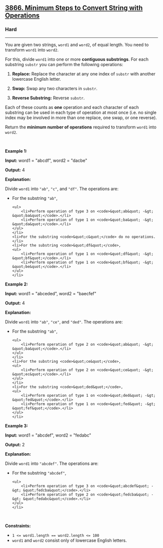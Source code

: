 <h2><a href="https://leetcode.com/problems/minimum-steps-to-convert-string-with-operations/solutions/6822712/100-beat-2d-dp-recursion-memo-dp-greedy-o-n-3/">3866. Minimum Steps to Convert String with Operations</a></h2><h3>Hard</h3><hr><p>You are given two strings, <code>word1</code> and <code>word2</code>, of equal length. You need to transform <code>word1</code> into <code>word2</code>.</p>

<p>For this, divide <code>word1</code> into one or more <strong>contiguous <span data-keyword="substring-nonempty">substrings</span></strong>. For each substring <code>substr</code> you can perform the following operations:</p>

<ol>
	<li>
	<p><strong>Replace:</strong> Replace the character at any one index of <code>substr</code> with another lowercase English letter.</p>
	</li>
	<li>
	<p><strong>Swap:</strong> Swap any two characters in <code>substr</code>.</p>
	</li>
	<li>
	<p><strong>Reverse Substring:</strong> Reverse <code>substr</code>.</p>
	</li>
</ol>

<p>Each of these counts as <strong>one</strong> operation and each character of each substring can be used in each type of operation at most once (i.e. no single index may be involved in more than one replace, one swap, or one reverse).</p>

<p>Return the <strong>minimum number of operations</strong> required to transform <code>word1</code> into <code>word2</code>.</p>

<p>&nbsp;</p>
<p><strong class="example">Example 1:</strong></p>

<div class="example-block">
<p><strong>Input:</strong> <span class="example-io">word1 = &quot;abcdf&quot;, word2 = &quot;dacbe&quot;</span></p>

<p><strong>Output:</strong> <span class="example-io">4</span></p>

<p><strong>Explanation:</strong></p>

<p>Divide <code>word1</code> into <code>&quot;ab&quot;</code>, <code>&quot;c&quot;</code>, and <code>&quot;df&quot;</code>. The operations are:</p>

<ul>
	<li>For the substring <code>&quot;ab&quot;</code>,

	<ul>
		<li>Perform operation of type 3 on <code>&quot;ab&quot; -&gt; &quot;ba&quot;</code>.</li>
		<li>Perform operation of type 1 on <code>&quot;ba&quot; -&gt; &quot;da&quot;</code>.</li>
	</ul>
	</li>
	<li>For the substring <code>&quot;c&quot;</code> do no operations.</li>
	<li>For the substring <code>&quot;df&quot;</code>,
	<ul>
		<li>Perform operation of type 1 on <code>&quot;df&quot; -&gt; &quot;bf&quot;</code>.</li>
		<li>Perform operation of type 1 on <code>&quot;bf&quot; -&gt; &quot;be&quot;</code>.</li>
	</ul>
	</li>
</ul>
</div>

<p><strong class="example">Example 2:</strong></p>

<div class="example-block">
<p><strong>Input:</strong> <span class="example-io">word1 = &quot;abceded&quot;, word2 = &quot;baecfef&quot;</span></p>

<p><strong>Output:</strong> <span class="example-io">4</span></p>

<p><strong>Explanation:</strong></p>

<p>Divide <code>word1</code> into <code>&quot;ab&quot;</code>, <code>&quot;ce&quot;</code>, and <code>&quot;ded&quot;</code>. The operations are:</p>

<ul>
	<li>For the substring <code>&quot;ab&quot;</code>,

	<ul>
		<li>Perform operation of type 2 on <code>&quot;ab&quot; -&gt; &quot;ba&quot;</code>.</li>
	</ul>
	</li>
	<li>For the substring <code>&quot;ce&quot;</code>,
	<ul>
		<li>Perform operation of type 2 on <code>&quot;ce&quot; -&gt; &quot;ec&quot;</code>.</li>
	</ul>
	</li>
	<li>For the substring <code>&quot;ded&quot;</code>,
	<ul>
		<li>Perform operation of type 1 on <code>&quot;ded&quot; -&gt; &quot;fed&quot;</code>.</li>
		<li>Perform operation of type 1 on <code>&quot;fed&quot; -&gt; &quot;fef&quot;</code>.</li>
	</ul>
	</li>
</ul>
</div>

<p><strong class="example">Example 3:</strong></p>

<div class="example-block">
<p><strong>Input:</strong> <span class="example-io">word1 = &quot;abcdef&quot;, word2 = &quot;fedabc&quot;</span></p>

<p><strong>Output:</strong> <span class="example-io">2</span></p>

<p><strong>Explanation:</strong></p>

<p>Divide <code>word1</code> into <code>&quot;abcdef&quot;</code>. The operations are:</p>

<ul>
	<li>For the substring <code>&quot;abcdef&quot;</code>,

	<ul>
		<li>Perform operation of type 3 on <code>&quot;abcdef&quot; -&gt; &quot;fedcba&quot;</code>.</li>
		<li>Perform operation of type 2 on <code>&quot;fedcba&quot; -&gt; &quot;fedabc&quot;</code>.</li>
	</ul>
	</li>
</ul>
</div>

<p>&nbsp;</p>
<p><strong>Constraints:</strong></p>

<ul>
	<li><code>1 &lt;= word1.length == word2.length &lt;= 100</code></li>
	<li><code>word1</code> and <code>word2</code> consist only of lowercase English letters.</li>
</ul>
